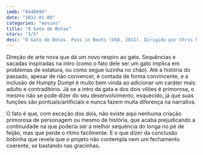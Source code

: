 ```yaml
---
imdb: "0448694"
date: "2012-01-09"
categories: "movies"
title: "O Gato de Botas"
stars: "3/5"
desc: "O Gato de Botas. Puss in Boots (USA, 2011). Dirigido por Chris Miller. Escrito por Charles Perrault, Tom Wheeler, Brian Lynch, William Davies, Tom Wheeler, David H. Steinberg. Com Antonio Banderas, Salma Hayek, Zach Galifianakis, Billy Bob Thornton, Amy Sedaris, Constance Marie, Guillermo del Toro, Mike Mitchell, Rich Dietl."
---
```

Direção de arte nova que dá um novo respiro ao gato. Sequências e sacadas inspiradas na intro (como o fato dele ser um gato implica em problemas de estatura, ou como segue luzinha no chão). Até a história do passado, apesar de não convencer, é contada de forma convincente, e a inclusão de Humpty Dumpt é muito bem vinda ao adicionar um caráter mais adulto e contraditório. Já se a intro da gata e dos dois vilões é primorosa, o mesmo não se pode dizer do seu desenvolvimento, esquecido, já que suas funções são pontuais/artificiais e nunca fazem muita diferença na narrativa.

O fato é que, com exceção dos dois, não existe aqui nenhuma criação primorosa de personagem ou mesmo de história, que acaba prejudicando a continuidade na que poderia ser a melhor sequência do longa no pé de feijão, mas que perde o ritmo facilmente. E o que dizer da conclusão bobinha que revela que o projeto não contempla nem um fechamento coerente, se bastando nas gracinhas.

